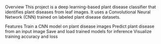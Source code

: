 Overview
This project is a deep learning-based plant disease classifier that identifies plant diseases from leaf images. It uses a Convolutional Neural Network (CNN) trained on labeled plant disease datasets.

Features
Train a CNN model on plant disease images
Predict plant disease from an input image
Save and load trained models for inference
Visualize training accuracy and loss
